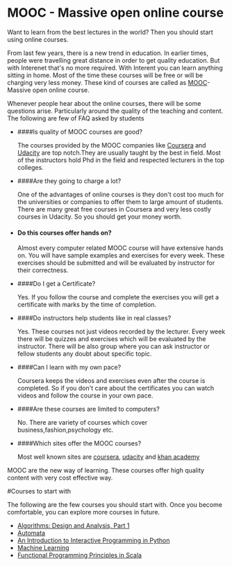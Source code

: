 # MOOC - Massive open online course
Want to learn from the best lectures in the world? Then you should start using online courses.

From last few years, there is a new trend in education. In earlier times, people were travelling great distance in order to get quality education. But with Interenet that's no more required. With Interent  you can learn anything sitting in home. Most of the time these courses will be free or will be charging very less money. These kind of courses are called as [MOOC](http://en.wikipedia.org/wiki/Massive_open_online_course)- Massive open online course.

Whenever people hear about the online courses, there will be some questions arise. Particularly around the quality of the teaching and content. The following are few of FAQ asked by students

* ####Is quality of MOOC courses are good?

    The courses provided by the MOOC companies like [Coursera](http://www.coursera.org) and [Udacity](https://www.udacity.com/) are top notch.They are usually taught by the best in field. Most of the instructors hold Phd in the field and respected lecturers in the top colleges.

* ####Are they going to charge a lot?

    One of the advantages of online courses is they don't cost too much for the universities or companies to offer them to large amount of students. There are many great free courses in Coursera and very less costly courses in Udacity. So you should get your money worth.

* #### Do this courses offer hands on?

	Almost every computer related MOOC course will have extensive hands on. You will have sample examples and exercises for every week. These exercises should be submitted and will be evaluated by instructor for their correctness.

* ####Do I get a Certificate?

    Yes. If you follow the course and complete the exercises you will get a certificate with marks by the time of completion.

* ####Do instructors help students like in real classes?

  Yes. These courses not just videos recorded by the lecturer. Every week there will be quizzes and exercises which will be evaluated by the instructor. There will be also group where you can ask instructor or fellow students any doubt about specific topic.

* ####Can I learn with my own pace?

    Coursera keeps the videos and exercises even after the course is completed. So if you don't care about the certificates you can watch videos and follow the course in your own pace.

* ####Are these courses are limited to computers?

    No. There are variety of courses which cover business,fashion,psychology etc.


* ####Which sites offer the MOOC courses?

    Most well known sites are [coursera](http://www.coursera.org), [udacity](https://www.udacity.com/) and [khan academy](https://www.khanacademy.org/)


MOOC are the new way of learning. These courses offer high quality content with very cost effective way.

#Courses to start with

The following are the few courses you should start with. Once you become comfortable, you can explore more courses in future.

* [Algorithms: Design and Analysis, Part 1](https://class.coursera.org/algo-005)
* [Automata](https://www.coursera.org/course/automata)
* [An Introduction to Interactive Programming in Python](https://www.coursera.org/course/interactivepython)
* [Machine Learning](https://www.coursera.org/course/ml)
* [Functional Programming Principles in Scala](https://class.coursera.org/progfun-003)

















